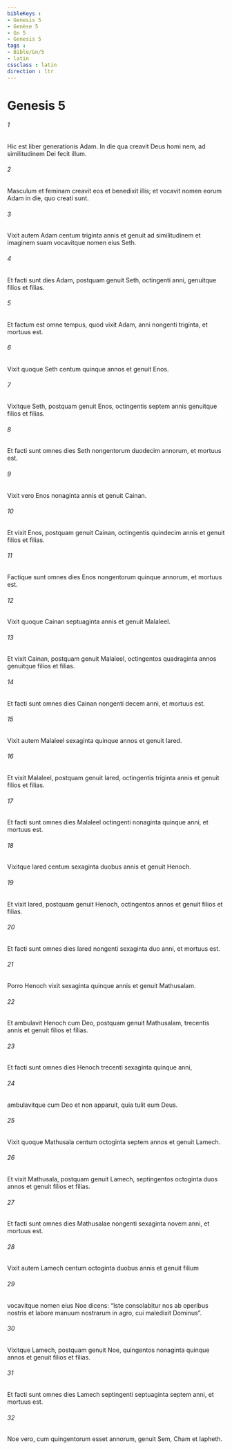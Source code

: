 ```yaml
---
bibleKeys : 
- Genesis 5
- Genèse 5
- Gn 5
- Genesis 5
tags : 
- Bible/Gn/5
- latin
cssclass : latin
direction : ltr
---
```


# Genesis 5

###### 1
Hic est liber generationis Adam. In die qua creavit Deus homi nem, ad similitudinem Dei fecit illum. 
###### 2
Masculum et feminam creavit eos et benedixit illis; et vocavit nomen eorum Adam in die, quo creati sunt. 
###### 3
Vixit autem Adam centum triginta annis et genuit ad similitudinem et imaginem suam vocavitque nomen eius Seth. 
###### 4
Et facti sunt dies Adam, postquam genuit Seth, octingenti anni, genuitque filios et filias. 
###### 5
Et factum est omne tempus, quod vixit Adam, anni nongenti triginta, et mortuus est.
###### 6
Vixit quoque Seth centum quinque annos et genuit Enos. 
###### 7
Vixitque Seth, postquam genuit Enos, octingentis septem annis genuitque filios et filias. 
###### 8
Et facti sunt omnes dies Seth nongentorum duodecim annorum, et mortuus est.
###### 9
Vixit vero Enos nonaginta annis et genuit Cainan. 
###### 10
Et vixit Enos, postquam genuit Cainan, octingentis quindecim annis et genuit filios et filias. 
###### 11
Factique sunt omnes dies Enos nongentorum quinque annorum, et mortuus est.
###### 12
Vixit quoque Cainan septuaginta annis et genuit Malaleel. 
###### 13
Et vixit Cainan, postquam genuit Malaleel, octingentos quadraginta annos genuitque filios et filias. 
###### 14
Et facti sunt omnes dies Cainan nongenti decem anni, et mortuus est.
###### 15
Vixit autem Malaleel sexaginta quinque annos et genuit Iared. 
###### 16
Et vixit Malaleel, postquam genuit Iared, octingentis triginta annis et genuit filios et filias. 
###### 17
Et facti sunt omnes dies Malaleel octingenti nonaginta quinque anni, et mortuus est.
###### 18
Vixitque Iared centum sexaginta duobus annis et genuit Henoch. 
###### 19
Et vixit Iared, postquam genuit Henoch, octingentos annos et genuit filios et filias. 
###### 20
Et facti sunt omnes dies Iared nongenti sexaginta duo anni, et mortuus est.
###### 21
Porro Henoch vixit sexaginta quinque annis et genuit Mathusalam. 
###### 22
Et ambulavit Henoch cum Deo, postquam genuit Mathusalam, trecentis annis et genuit filios et filias. 
###### 23
Et facti sunt omnes dies Henoch trecenti sexaginta quinque anni, 
###### 24
ambulavitque cum Deo et non apparuit, quia tulit eum Deus.
###### 25
Vixit quoque Mathusala centum octoginta septem annos et genuit Lamech. 
###### 26
Et vixit Mathusala, postquam genuit Lamech, septingentos octoginta duos annos et genuit filios et filias. 
###### 27
Et facti sunt omnes dies Mathusalae nongenti sexaginta novem anni, et mortuus est.
###### 28
Vixit autem Lamech centum octoginta duobus annis et genuit filium 
###### 29
vocavitque nomen eius Noe dicens: “Iste consolabitur nos ab operibus nostris et labore manuum nostrarum in agro, cui maledixit Dominus”. 
###### 30
Vixitque Lamech, postquam genuit Noe, quingentos nonaginta quinque annos et genuit filios et filias. 
###### 31
Et facti sunt omnes dies Lamech septingenti septuaginta septem anni, et mortuus est.
###### 32
Noe vero, cum quingentorum esset annorum, genuit Sem, Cham et Iapheth.

